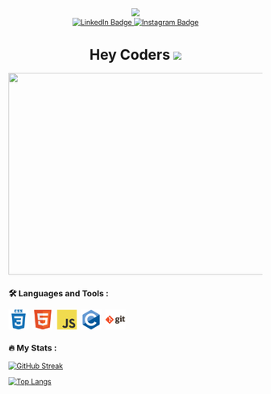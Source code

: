 <div id="header" align="center">
  <img src="https://media.giphy.com/media/M9gbBd9nbDrOTu1Mqx/giphy.gif" width="100"/>
</div>

<div id="badges" align="center">
  <a href="your-linkedin-URL">
    <img src="https://img.shields.io/badge/LinkedIn-blue?style=for-the-badge&logo=linkedin&logoColor=white" alt="LinkedIn Badge"/>
  </a>
  <a href="https://www.instagram.com/rahhul_36/">
    <img src="https://img.shields.io/badge/Instagram-blue?style=for-the-badge&logo=instagram&logoColor=white" alt="Instagram Badge"/>
  </a> </br>
</div>
<div id="intro" align="center">
  <h1>
  Hey Coders
  <img src="https://media.giphy.com/media/hvRJCLFzcasrR4ia7z/giphy.gif" width="30px"/>
</h1>
</div>
<div align="center">
  <img src="https://media.giphy.com/media/dWesBcTLavkZuG35MI/giphy.gif" width="600" height="400"/>
</div>

<!--- ## :man_technologist: About Me :
A Full Stack web dev learner <img src="https://media.giphy.com/media/WUlplcMpOCEmTGBtBW/giphy.gif" width="30"> from India.

- :seedling: Exploring Technical Content Writing.

- :zap: In my free time, I solve problems on GeeksforGeeks and read tech articles. --->

### :hammer_and_wrench: Languages and Tools :

<div>
  <img src="https://github.com/devicons/devicon/blob/master/icons/css3/css3-plain-wordmark.svg"  title="CSS3" alt="CSS" width="40" height="40"/>&nbsp;
  <img src="https://github.com/devicons/devicon/blob/master/icons/html5/html5-original.svg" title="HTML5" alt="HTML" width="40" height="40"/>&nbsp;
  <img src="https://github.com/devicons/devicon/blob/master/icons/javascript/javascript-original.svg" title="JavaScript" alt="JavaScript" width="40" height="40"/>&nbsp;
  <img src="https://github.com/devicons/devicon/blob/master/icons/c/c-original.svg" title="C" alt="C" width="40" height="40"/>&nbsp;
  <img src="https://github.com/devicons/devicon/blob/master/icons/git/git-original-wordmark.svg" title="Git" **alt="Git" width="40" height="40"/>
</div>

### :fire: My Stats :
[![GitHub Streak](http://github-readme-streak-stats.herokuapp.com?user=RahulSingh044&theme=dark&background=000000)](https://git.io/streak-stats)

[![Top Langs](https://github-readme-stats.vercel.app/api/top-langs/?username=RahulSingh044&layout=compact&theme=vision-friendly-dark)](https://github.com/anuraghazra/github-readme-stats)
<!---
RahulSingh044/RahulSingh044 is a ✨ special ✨ repository because its `README.md` (this file) appears on your GitHub profile.
You can click the Preview link to take a look at your changes.
--->
